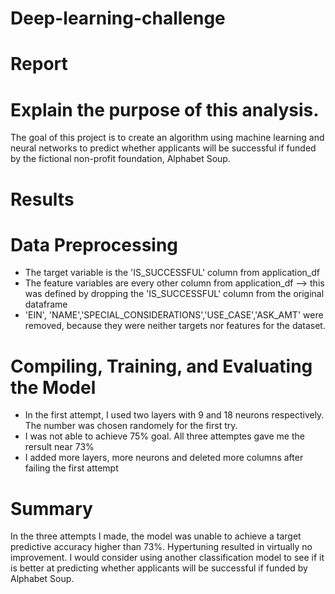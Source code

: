 # Deep-learning-challenge
# Report
# Explain the purpose of this analysis.
The goal of this project is to create an algorithm using machine learning and neural networks to predict whether applicants will be successful if funded by the fictional non-profit foundation, Alphabet Soup.
# Results
# Data Preprocessing
- The target variable is the 'IS_SUCCESSFUL' column from application_df
- The feature variables are every other column from application_df --> this was defined by dropping the 'IS_SUCCESSFUL' column from the original dataframe
- 'EIN', 'NAME','SPECIAL_CONSIDERATIONS','USE_CASE','ASK_AMT' were removed, because they were neither targets nor features for the dataset.
# Compiling, Training, and Evaluating the Model
- In the first attempt, I used two layers with 9 and 18 neurons respectively. The number was chosen randomely for the first try.
- I was not able to achieve 75% goal. All three attemptes gave me the rersult near 73%
- I added more layers, more neurons and deleted more columns after failing the first attempt
# Summary
In the three attempts I made, the model was unable to achieve a target predictive accuracy higher than 73%. Hypertuning resulted in virtually no improvement. I would consider using another classification model to see if it is better at predicting whether applicants will be successful if funded by Alphabet Soup.

